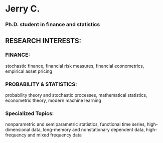 # Jerry C.
### Ph.D. student in finance and statistics

## RESEARCH INTERESTS: 
### FINANCE: 
stochastic finance, financial risk measures, financial econometrics, empirical asset pricing
### PROBABILITY & STATISTICS:
probability theory and stochastic processes, mathematical statistics, econometric theory, modern machine learning
### Specialized Topics: 
nonparametric and semiparametric statistics, functional time series, high-dimensional data, long-memory and nonstationary dependent data, high-frequency and mixed frequency data
  
